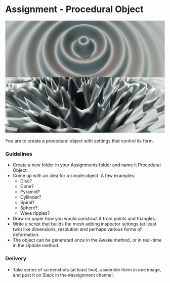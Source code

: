 # Assignment - Procedural Object


![Splash](Assets/ProceduralObject.jpg)

You are to create a procedural object with settings that control its form.

### Guidelines
- Create a new folder in your Assignments folder and name it Procedural Object.
- Come up with an idea for a simple object. A few examples:
	- Disc?
	- Cone?
	- Pyramid?
	- Cyllinder?
	- Spiral?
	- Sphere?
	- Wave ripples?
- Draw on paper how you would construct it from points and triangles.
- Write a script that builds the mesh adding inspector settings (at least two) like dimensions, resolution and perhaps various forms of deformation.
- The object can be generated once in the Awake method, or in real-time in the Update method.

### Delivery
- Take series of screenshots (at least two), assemble them in one image, and post it on Slack in the #assignment channel.
